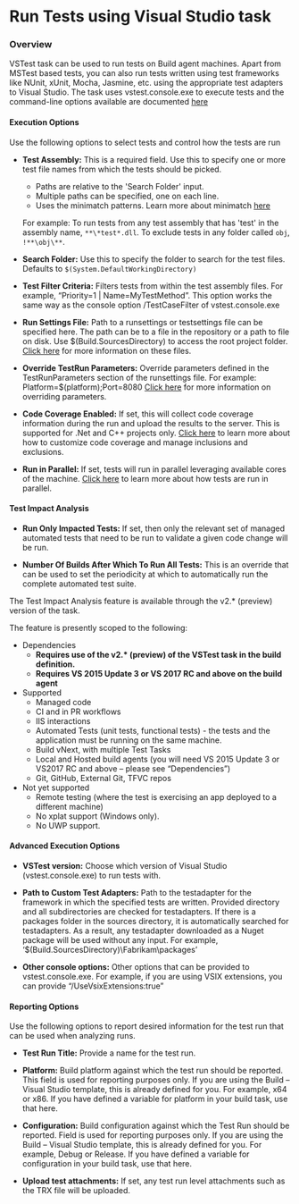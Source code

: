 # Run Tests using Visual Studio task

### Overview

VSTest task can be used to run tests on Build agent machines. Apart from MSTest based tests, you can also run tests written using test frameworks like NUnit, xUnit, Mocha, Jasmine, etc. using the appropriate test adapters to Visual Studio. The task uses vstest.console.exe to execute tests and the command-line options available are documented [here](https://msdn.microsoft.com/en-us/library/jj155796.aspx) 

#### Execution Options

Use the following options to select tests and control how the tests are run

- **Test Assembly:** This is a required field. Use this to specify one or more test file names from which the tests should be picked. 
	*	Paths are relative to the 'Search Folder' input.
	*	Multiple paths can be specified, one on each line.
	*	Uses the minimatch patterns. Learn more about minimatch [here](https://aka.ms/minimatchexamples)
	
	For example:
	To run tests from any test assembly that has 'test' in the assembly name, `**\*test*.dll`.
	To exclude tests in any folder called `obj`, `!**\obj\**`. 

- **Search Folder:** Use this to specify the folder to search for the test files. Defaults to `$(System.DefaultWorkingDirectory)`

- **Test Filter Criteria:** Filters tests from within the test assembly files. For example, “Priority=1 | Name=MyTestMethod”. This option works the same way as the console option /TestCaseFilter of vstest.console.exe

- **Run Settings File:** Path to a runsettings or testsettings file can be specified here. The path can be to a file in the repository or a path to file on disk. Use $(Build.SourcesDirectory) to access the root project folder. [Click here](https://msdn.microsoft.com/library/jj635153.aspx) for more information on these files.

- **Override TestRun Parameters:** Override parameters defined in the TestRunParameters section of the runsettings file. For example: Platform=$(platform);Port=8080
[Click here](https://blogs.msdn.com/b/visualstudioalm/archive/2015/09/04/supplying-run-time-parameters-to-tests.aspx) for more information on overriding parameters. 

- **Code Coverage Enabled:** If set, this will collect code coverage information during the run and upload the results to the server. This is supported for .Net and C++ projects only. [Click here](https://msdn.microsoft.com/library/jj159530.aspx) to learn more about how to customize code coverage and manage inclusions and exclusions. 

- **Run in Parallel:** If set, tests will run in parallel leveraging available cores of the machine. [Click here](https://aka.ms/paralleltestexecution) to learn more about how tests are run in parallel.

#### Test Impact Analysis 

- **Run Only Impacted Tests:** If set, then only the relevant set of managed automated tests that need to be run to validate a given code change will be run. 

- **Number Of Builds After Which To Run All Tests:** This is an override that can be used to set the periodicity at which to automatically run the complete automated test suite.

The Test Impact Analysis feature is available through the v2.\* (preview) version of the task.

The feature is presently scoped to the following:
- Dependencies
	- **Requires use of the v2.\* (preview) of the VSTest task in the build definition.**
	- **Requires VS 2015 Update 3 or VS 2017 RC and above on the build agent**
- Supported
	- Managed code
	- CI and in PR workflows
	- IIS interactions
	- Automated Tests (unit tests, functional tests) - the tests and the application must be running on the same machine.
	- Build vNext, with multiple Test Tasks
	- Local and Hosted build agents (you will need VS 2015 Update 3 or VS2017 RC and above – please see “Dependencies”)
	- Git, GitHub, External Git, TFVC repos
- Not yet  supported
	- Remote testing (where the test is exercising an app deployed to a different machine)
	- No xplat support (Windows only).
	- No UWP support.



#### Advanced Execution Options

- **VSTest version:** Choose which version of Visual Studio (vstest.console.exe) to run tests with. 

- **Path to Custom Test Adapters:** Path to the testadapter for the framework in which the specified tests are written. Provided directory and all subdirectories are checked for testadapters. If there is a packages folder in the sources directory, it is automatically searched for testadapters. As a result, any testadapter downloaded as a Nuget package will be used without any input. For example, ‘$(Build.SourcesDirectory)\Fabrikam\packages’

- **Other console options:** Other options that can be provided to vstest.console.exe. For example, if you are using VSIX extensions, you can provide “/UseVsixExtensions:true”

#### Reporting Options
Use the following options to report desired information for the test run that can be used when analyzing runs. 

- **Test Run Title:** Provide a name for the test run. 

- **Platform:**	Build platform against which the test run should be reported. This field is used for reporting purposes only. If you are using the Build – Visual Studio template, this is already defined for you. For example, x64 or x86. If you have defined a variable for platform in your build task, use that here.

- **Configuration:** Build configuration against which the Test Run should be reported. Field is used for reporting purposes only. If you are using the Build – Visual Studio template, this is already defined for you. For example, Debug or Release. If you have defined a variable for configuration in your build task, use that here.

- **Upload test attachments:** If set, any test run level attachments such as the TRX file will be uploaded.
